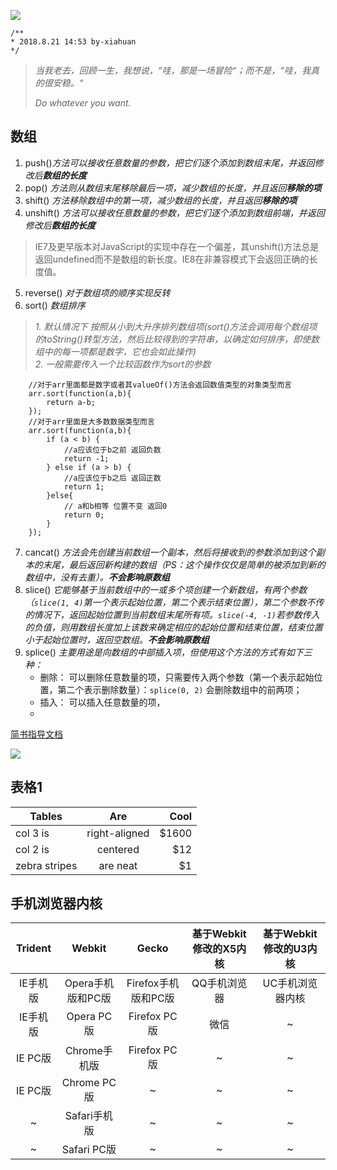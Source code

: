 ![](https://timgsa.baidu.com/timg?image&quality=80&size=b9999_10000&sec=1534847785497&di=9280bc323c62fa4a59f6cb3e3f47cd10&imgtype=0&src=http%3A%2F%2Fs11.sinaimg.cn%2Fmw690%2F005TNJqggy6QUnL5ljAfa%26690)
```
/**
* 2018.8.21 14:53 by-xiahuan
*/
```
>
>*当我老去，回顾一生，我想说，“哇，那是一场冒险“；而不是，“哇，我真的很安稳。“*
>
>
>
>*Do whatever you want.*
>
## 数组

1. push()*方法可以接收任意数量的参数，把它们逐个添加到数组末尾，并返回修改后**数组的长度***
2. pop() *方法则从数组末尾移除最后一项，减少数组的长度，并且返回**移除的项***
3. shift() *方法移除数组中的第一项，减少数组的长度，并且返回**移除的项***
4. unshift() *方法可以接收任意数量的参数，把它们逐个添加到数组前端，并返回修改后**数组的长度***
>   IE7及更早版本对JavaScript的实现中存在一个偏差，其unshift()方法总是返回undefined而不是数组的新长度。IE8在非兼容模式下会返回正确的长度值。
5. reverse() *对于数组项的顺序实现反转*
6. sort() *数组排序*
> *1. 默认情况下 按照从小到大升序排列数组项(sort()方法会调用每个数组项的toString()转型方法，然后比较得到的字符串，以确定如何排序，即使数组中的每一项都是数字，它也会如此操作)*   
> *2. 一般需要传入一个比较函数作为sort的参数*    
```
    //对于arr里面都是数字或者其valueOf()方法会返回数值类型的对象类型而言
    arr.sort(function(a,b){
        return a-b;
    });
    //对于arr里面是大多数数据类型而言
    arr.sort(function(a,b){
        if (a < b) {
            //a应该位于b之前 返回负数
            return -1;
        } else if (a > b) {
            //a应该位于b之后 返回正数
            return 1; 
        }else{
            // a和b相等 位置不变 返回0
            return 0;
        }
    });
```
7. cancat() *方法会先创建当前数组一个副本，然后将接收到的参数添加到这个副本的末尾，最后返回新构建的数组（PS：这个操作仅仅是简单的被添加到新的数组中，没有去重）。**不会影响原数组***
8. slice() *它能够基于当前数组中的一或多个项创建一个新数组，有两个参数（`slice(1, 4)`第一个表示起始位置，第二个表示结束位置），第二个参数不传的情况下，返回起始位置到当前数组末尾所有项。`slice(-4, -1)`若参数传入的负值，则用数组长度加上该数来确定相应的起始位置和结束位置，结束位置小于起始位置时，返回空数组。**不会影响原数组***
9. splice() *主要用途是向数组的中部插入项，但使用这个方法的方式有如下三种：*   
    * 删除： 可以删除任意数量的项，只需要传入两个参数（第一个表示起始位置，第二个表示删除数量）：`splice(0, 2)` 会删除数组中的前两项；  
    * 插入： 可以插入任意数量的项，
    * 

[简书指导文档](https://www.jianshu.com/p/q81RER)

![](http://latex.codecogs.com/gif.latex?\prod%20\(n_{i}\)+1)

## 表格1
| Tables        | Are           | Cool  |
| ------------- |:-------------:| -----:|
| col 3 is      | right-aligned | $1600 |
| col 2 is      | centered      |   $12 |
| zebra stripes | are neat      |    $1 |

## 手机浏览器内核
|Trident       | Webkit            | Gecko              | 基于Webkit修改的X5内核 | 基于Webkit修改的U3内核|
|:------------:|:-----------------:|:------------------:|:---------------------:|:--------------------:|
| IE手机版 | Opera手机版和PC版  | Firefox手机版和PC版 | QQ手机浏览器 | UC手机浏览器内核 |
| IE手机版 | Opera PC版  | Firefox PC版 | 微信| ~ |
| IE PC版 | Chrome手机版 | Firefox PC版 | ~ | ~ |
| IE PC版 | Chrome PC版 | ~ | ~ | ~ |
| ~ | Safari手机版 | ~ | ~ | ~ |
| ~ | Safari PC版 | ~ | ~ | ~ |

